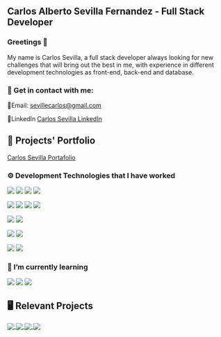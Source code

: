 ## Carlos Alberto Sevilla Fernandez - Full Stack Developer
### Greetings  🤝

My name is Carlos Sevilla, a full stack developer always looking for new challenges that will bring out the best in me, with experience in different development technologies as front-end, back-end and database.

### 📇 Get in contact with me: 

📧Email: sevillecarlos@gmail.com

🔗LinkedIn [Carlos Sevilla LinkedIn](https://www.linkedin.com/in/carlos-alberto-sevilla/)
## :briefcase: Projects' Portfolio

[Carlos Sevilla Portafolio](https://carlos-sevilla.netlify.app/)

### ⚙️ Development Technologies that I have worked
![](https://img.shields.io/badge/Programming--Language-JavaScript-yellow)
![](https://img.shields.io/badge/Programming--Language-TypeScript-blue)
![](https://img.shields.io/badge/Programming--Language-Ruby-red)
![](https://img.shields.io/badge/Programming--Language-C++-blue)

![](https://img.shields.io/badge/Front--End-HTML-orange)
![](https://img.shields.io/badge/Front--End-CSS-blue)
![](https://img.shields.io/badge/Front--End-React-blue)
![](https://img.shields.io/badge/Front--End-Vue-green)

![](https://img.shields.io/badge/Back--End-RubyOnRails-red)
![](https://img.shields.io/badge/Back--End-NodeJS-green)

![](https://img.shields.io/badge/Library-Vuex-green)
![](https://img.shields.io/badge/Library-Redux-purple)

![](https://img.shields.io/badge/Database-MySQL-yellow)
![](https://img.shields.io/badge/Database-MongoDB-green)

### 📖 I’m currently learning 
![](https://img.shields.io/badge/Front--End-Ember-red)
![](https://img.shields.io/badge/Front--End-Angular-red)
![](https://img.shields.io/badge/Back--End-DJango-green)

## 🖥️ Relevant Projects


<a href="https://github.com/sevillecarlos/music-recommendation">
  <img align="center" src="https://github-readme-stats.vercel.app/api/pin/?username=sevillecarlos&repo=music-recommendation" />
</a>

<a href="https://github.com/sevillecarlos/typing-race">
  <img align="center" src="https://github-readme-stats.vercel.app/api/pin/?username=sevillecarlos&repo=typing-race" />
</a>

<a href="https://github.com/sevillecarlos/medical-mas">
  <img align="center" src="https://github-readme-stats.vercel.app/api/pin/?username=sevillecarlos&repo=medical-mas" />
</a>
<a href="https://github.com/sevillecarlos/commerc-e">
  <img align="center" src="https://github-readme-stats.vercel.app/api/pin/?username=sevillecarlos&repo=commerc-e" />
</a>

